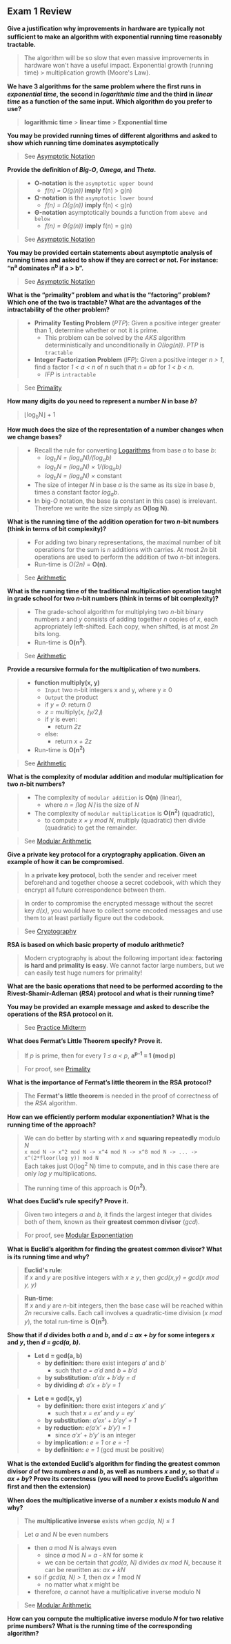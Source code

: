 ## Exam 1 Review

__Give a justiﬁcation why improvements in hardware are typically not sufﬁcient to make an algorithm with exponential running time reasonably tractable.__
> The algorithm will be so slow that even massive improvements in hardware won't have a useful impact. Exponential growth (running time) > multiplication growth (Moore's Law).

__We have 3 algorithms for the same problem where the ﬁrst runs in _exponential time_, the second in _logarithmic time_ and the third in _linear time_ as a function of the same input. Which algorithm do you prefer to use?__
> __logarithmic time__ &gt; __linear time__ &gt; __Exponential time__

__You may be provided running times of different algorithms and asked to show which running time dominates asymptotically__
> See [Asymptotic Notation](laws.md#asymptotic-notation) 

__Provide the definition of _Big-O_, _Omega_, and _Theta_.__

>	* __O-notation__ is the `asymptotic upper bound`
>		* _f(n) = O(g(n))_ __imply__ f(n) > g(n)
>	* __&Omega;-notation__ is the `asymptotic lower bound`
>		* _f(n) = &Omega;(g(n))_ __imply__ f(n) < g(n)
>	* __&Theta;-notation__ asymptotically bounds a function from `above and below`
>		* _f(n) = &Theta;(g(n))_ __imply__ f(n) = g(n)

> See [Asymptotic Notation](laws.md#asymptotic-notation)

__You may be provided certain statements about asymptotic analysis of running times and asked to show if they are correct or not. For instance: “n<sup>a</sup> dominates n<sup>b</sup> if a > b”.__ 
> See [Asymptotic Notation](laws.md#asymptotic-notation) 

__What is the “primality” problem and what is the “factoring” problem? Which one of the two is tractable? What are the advantages of the intractability of the other problem?__

>	* __Primality Testing Problem__ (_PTP_): Given a positive integer greater than 1, determine whether or not it is prime.
>		* This problem can be solved by the _AKS_ algorithm deterministically and unconditionally in _O(log(n))_. _PTP_ is `tractable`
>	* __Integer Factorization Problem__ (_IFP_): Given a positive integer _n &gt; 1_, find a factor _1 &lt; a &lt; n_ of _n_ such that _n = ab_ for _1 &lt; b &lt; n_.
>		* _IFP_ is `intractable`

> See [Primality](laws.md#primality) 

__How many digits do you need to represent a number _N_ in base _b_?__
> &lfloor;log<sub>b</sub>N&rfloor; + 1

__How much does the size of the representation of a number changes when we change bases?__

>	* Recall the rule for converting [Logarithms](laws.md#Logarithm) from base _a_ to base _b_:
>		* _log<sub>b</sub>N = (log<sub>a</sub>N)/(log<sub>a</sub>b)_
>		* _log<sub>b</sub>N = (log<sub>a</sub>N) &times; 1/(log<sub>a</sub>b)_
>		* _log<sub>b</sub>N = (log<sub>a</sub>N) &times;_ constant
>	* The size of integer _N_ in base _a_ is the same as its size in base _b_, times a constant factor _log<sub>a</sub>b_. 
>	* In big-_O_ notation, the base (a constant in this case) is irrelevant. Therefore we write the size simply as __O(log N)__.

__What is the running time of the addition operation for two _n_-bit numbers (think in terms of bit complexity)?__

>	* For adding two binary representations, the maximal number of bit operations for the sum is _n_ additions with carries. At most _2n_ bit operations are used to perform the addition of two _n_-bit integers.
>	* Run-time is _O(2n)_ = __O(n)__.

> See [Arithmetic](laws.md#arithmetic) 

__What is the running time of the traditional multiplication operation taught in grade school for two _n_-bit numbers (think in terms of bit complexity)?__

>	* The grade-school algorithm for multiplying two _n_-bit binary numbers _x_ and _y_ consists of adding together _n_ copies of _x_, each appropriately left-shifted. Each copy, when shifted, is at most _2n_ bits long.
>	* Run-time is __O(n<sup>2</sup>)__.

> See [Arithmetic](laws.md#arithmetic) 

__Provide a recursive formula for the multiplication of two numbers.__

>	* __function multiply(x, y)__
>		* `Input` two n-bit integers x and y, where y &ge; 0
>		* `Output` the product
>		* if _y = 0_: return _0_
>		* _z =_ multiply(_x, &lfloor;y/2&rfloor;_)
>		* if _y_ is even:
>			* return _2z_
>		* else:
>			* return _x + 2z_
>	* Run-time is __O(n<sup>2</sup>)__

> See [Arithmetic](laws.md#arithmetic) 

__What is the complexity of modular addition and modular multiplication for two _n_-bit numbers?__

>	* The complexity of `modular addition` is __O(n)__ (linear),
>		* where _n = &lceil;log N&rceil;_ is the size of _N_
>	* The complexity of `modular multiplication` is __O(n<sup>2</sup>)__ (quadratic),
>		* to compute _x &times; y mod N_, multiply (quadratic) then divide (quadratic) to get the remainder.

> See [Modular Arithmetic](laws.md#modular-arithmetic) 

__Give a private key protocol for a cryptography application. Given an example of how it can be compromised.__
> In a __private key protocol__, both the sender and receiver meet beforehand and together choose a secret codebook, with which they encrypt all future correspondence between them. 

> In order to compromise the encrypted message without the secret key _d(x)_, you would have to collect some encoded messages and use them to at least partially figure out the codebook.

> See [Cryptography](laws.md#cryptography) 

__RSA is based on which basic property of modulo arithmetic?__
> Modern cryptography is about the following important idea: __factoring is hard and primality is easy__. We cannot factor large numbers, but we can easily test huge numers for primality!

__What are the basic operations that need to be performed according to the Rivest-Shamir-Adleman (_RSA_) protocol and what is their running time?__

__You may be provided an example message and asked to describe the operations of the RSA protocol on it.__
> See [Practice Midterm](exam_one_sample.md)

__What does Fermat’s Little Theorem specify? Prove it.__ 
 
> If _p_ is prime, then for every _1 &le; a &lt; p_, __a<sup>p-1</sup> &equiv; 1 (mod p)__

> For proof, see [Primality](laws.md#primality)

__What is the importance of Fermat’s little theorem in the RSA protocol?__
> The __Fermat's little theorem__ is needed in the proof of correctness of the _RSA_ algorithm. 

__How can we efﬁciently perform modular exponentiation? What is the running time of the approach?__
> We can do better by starting with _x_ and __squaring repeatedly__ modulo _N_  
> `x mod N -> x^2 mod N -> x^4 mod N -> x^8 mod N -> ... -> x^(2*floor(log y)) mod N`  
> Each takes just O(log<sup>2</sup> N) time to compute, and in this case there are only _log y_ multiplications.

> The running time of this approach is __O(n<sup>2</sup>)__.

__What does Euclid’s rule specify? Prove it.__
> Given two integers _a_ and _b_, it finds the largest integer that divides both of them, known as their __greatest common divisor__ (_gcd_).

> For proof, see [Modular Exponentiation](laws.md#modular-exponentiation)

__What is Euclid’s algorithm for ﬁnding the greatest common divisor? What is its running time and why?__
> __Euclid's rule__:  
> if _x_ and _y_ are positive integers with _x &ge; y_, then _gcd(x,y) = gcd(x mod y, y)_

> __Run-time__:  
> If _x_ and _y_ are _n_-bit integers, then the base case will be reached within _2n_ recursive calls. Each call involves a quadratic-time division (_x mod y_), the total run-time is __O(n<sup>3</sup>)__.

__Show that if _d_ divides both _a_ and _b_, and _d = ax + by_ for some integers _x_ and _y_, then _d = gcd(a, b)_.__
>	* __Let d = gcd(a, b)__  
>		* __by definition:__ there exist integers _a&prime;_ and _b&prime;_  
>			* such that _a = a&prime;d_ and _b = b&prime;d_  
>		* __by substitution:__ _a&prime;dx + b&prime;dy = d_  
>		* __by dividing _d_:__ _a&prime;x + b&prime;y = 1_  

>	* __Let e = gcd(x, y)__  
>		* __by definition:__ there exist integers _x&prime;_ and _y&prime;_  
>			* such that _x = ex&prime;_ and _y = ey&prime;_  
>		* __by substitution:__ _a&prime;ex&prime; + b&prime;ey&prime; = 1_  
>		* __by reduction:__ _e(a&prime;x&prime; + b&prime;y&prime;) = 1_  
>			* since _a&prime;x&prime; + b&prime;y&prime;_ is an integer  
>		* __by implication:__ _e = 1_ or _e = -1_  
>		* __by definition:__ _e = 1_ (gcd must be positive)

__What is the extended Euclid’s algorithm for ﬁnding the greatest common divisor _d_ of two numbers _a_ and _b_, as well as numbers _x_ and _y_, so that _d = ax + by_? Prove its correctness (you will need to prove Euclid’s algorithm ﬁrst and then the extension)__

__When does the multiplicative inverse of a number _x_ exists modulo _N_ and why?__
> The __multiplicative inverse__ exists when _gcd(a, N) &le; 1_

> Let _a_ and _N_ be even numbers

>	* then _a_ mod _N_ is always even
>		* since _a_ mod _N = a - kN_ for some _k_
>		* we can be certain that _gcd(a, N)_ divides _ax mod N_, because it can be rewritten as: _ax + kN_
>	* so if _gcd(a, N) > 1_, then _ax &#8800; 1_ mod _N_
>		* no matter what _x_ might be
>	* therefore, _a_ cannot have a multiplicative inverse modulo N

> See [Modular Arithmetic](laws.md#modular-arithmetic)

__How can you compute the multiplicative inverse modulo _N_ for two relative prime numbers? What is the running time of the corresponding algorithm?__

